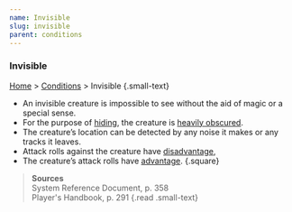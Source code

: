 ```yaml
---
name: Invisible
slug: invisible
parent: conditions
---
```

### Invisible
 [Home](dm-operations-center) > [Conditions](conditions-menu) > Invisible {.small-text}

- An invisible creature is impossible to see without the aid of magic or a special sense.
- For the purpose of [hiding](hiding), the creature is [heavily obscured](heavily-obscured). 
- The creature’s location can be detected by any noise it makes or any tracks it leaves.
- Attack rolls against the creature have [disadvantage](advantage-and-disadvantage),
- The creature’s attack rolls have [advantage](advantage-and-disadvantage).
{.square}

> **Sources** <br/>
> System Reference Document, p. 358<br/>
> Player's Handbook, p. 291
{.read .small-text}